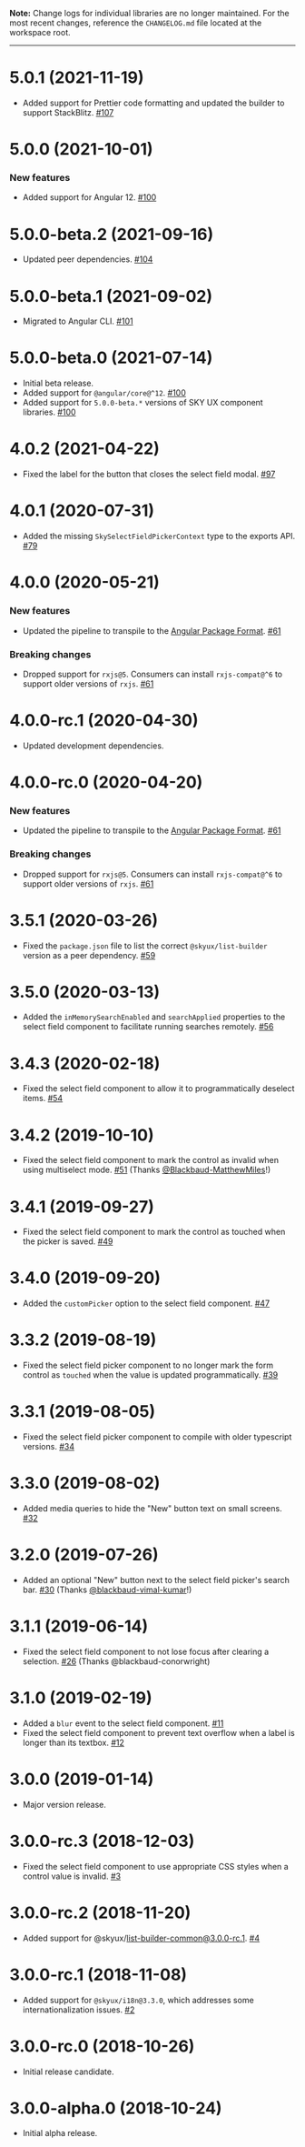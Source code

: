 **Note:** Change logs for individual libraries are no longer maintained. For the most recent changes, reference the `CHANGELOG.md` file located at the workspace root.

___
# 5.0.1 (2021-11-19)

- Added support for Prettier code formatting and updated the builder to support StackBlitz. [#107](https://github.com/blackbaud/skyux-select-field/pull/107)

# 5.0.0 (2021-10-01)

### New features

- Added support for Angular 12. [#100](https://github.com/blackbaud/skyux-select-field/pull/100)

# 5.0.0-beta.2 (2021-09-16)

- Updated peer dependencies. [#104](https://github.com/blackbaud/skyux-select-field/pull/104)

# 5.0.0-beta.1 (2021-09-02)

- Migrated to Angular CLI. [#101](https://github.com/blackbaud/skyux-select-field/pull/101)

# 5.0.0-beta.0 (2021-07-14)

- Initial beta release.
- Added support for `@angular/core@^12`. [#100](https://github.com/blackbaud/skyux-select-field/pull/100)
- Added support for `5.0.0-beta.*` versions of SKY UX component libraries. [#100](https://github.com/blackbaud/skyux-select-field/pull/100)

# 4.0.2 (2021-04-22)

- Fixed the label for the button that closes the select field modal. [#97](https://github.com/blackbaud/skyux-select-field/pull/97)

# 4.0.1 (2020-07-31)

- Added the missing `SkySelectFieldPickerContext` type to the exports API. [#79](https://github.com/blackbaud/skyux-select-field/pull/79)

# 4.0.0 (2020-05-21)

### New features

- Updated the pipeline to transpile to the [Angular Package Format](https://docs.google.com/document/d/1CZC2rcpxffTDfRDs6p1cfbmKNLA6x5O-NtkJglDaBVs/preview). [#61](https://github.com/blackbaud/skyux-select-field/pull/61)

### Breaking changes

- Dropped support for `rxjs@5`. Consumers can install `rxjs-compat@^6` to support older versions of `rxjs`. [#61](https://github.com/blackbaud/skyux-select-field/pull/61)

# 4.0.0-rc.1 (2020-04-30)

- Updated development dependencies.

# 4.0.0-rc.0 (2020-04-20)

### New features

- Updated the pipeline to transpile to the [Angular Package Format](https://docs.google.com/document/d/1CZC2rcpxffTDfRDs6p1cfbmKNLA6x5O-NtkJglDaBVs/preview). [#61](https://github.com/blackbaud/skyux-select-field/pull/61)

### Breaking changes

- Dropped support for `rxjs@5`. Consumers can install `rxjs-compat@^6` to support older versions of `rxjs`. [#61](https://github.com/blackbaud/skyux-select-field/pull/61)

# 3.5.1 (2020-03-26)

- Fixed the `package.json` file to list the correct `@skyux/list-builder` version as a peer dependency. [#59](https://github.com/blackbaud/skyux-select-field/pull/59)

# 3.5.0 (2020-03-13)

- Added the `inMemorySearchEnabled` and `searchApplied` properties to the select field component to facilitate running searches remotely. [#56](https://github.com/blackbaud/skyux-select-field/pull/56)

# 3.4.3 (2020-02-18)

- Fixed the select field component to allow it to programmatically deselect items. [#54](https://github.com/blackbaud/skyux-select-field/pull/54)

# 3.4.2 (2019-10-10)

- Fixed the select field component to mark the control as invalid when using multiselect mode. [#51](https://github.com/blackbaud/skyux-select-field/pull/51) (Thanks [@Blackbaud-MatthewMiles](https://github.com/Blackbaud-MatthewMiles)!)

# 3.4.1 (2019-09-27)

- Fixed the select field component to mark the control as touched when the picker is saved. [#49](https://github.com/blackbaud/skyux-select-field/pull/49)

# 3.4.0 (2019-09-20)

- Added the `customPicker` option to the select field component. [#47](https://github.com/blackbaud/skyux-select-field/pull/47)

# 3.3.2 (2019-08-19)

- Fixed the select field picker component to no longer mark the form control as `touched` when the value is updated programmatically. [#39](https://github.com/blackbaud/skyux-select-field/pull/39)

# 3.3.1 (2019-08-05)

- Fixed the select field picker component to compile with older typescript versions. [#34](https://github.com/blackbaud/skyux-select-field/pull/34)

# 3.3.0 (2019-08-02)

- Added media queries to hide the "New" button text on small screens. [#32](https://github.com/blackbaud/skyux-select-field/pull/32)

# 3.2.0 (2019-07-26)

- Added an optional "New" button next to the select field picker's search bar. [#30](https://github.com/blackbaud/skyux-select-field/pull/30) (Thanks [@blackbaud-vimal-kumar](https://github.com/blackbaud-vimal-kumar)!)

# 3.1.1 (2019-06-14)

- Fixed the select field component to not lose focus after clearing a selection. [#26](https://github.com/blackbaud/skyux-select-field/pull/26) (Thanks @blackbaud-conorwright)

# 3.1.0 (2019-02-19)

- Added a `blur` event to the select field component. [#11](https://github.com/blackbaud/skyux-select-field/pull/11)
- Fixed the select field component to prevent text overflow when a label is longer than its textbox. [#12](https://github.com/blackbaud/skyux-select-field/pull/12)

# 3.0.0 (2019-01-14)

- Major version release.

# 3.0.0-rc.3 (2018-12-03)

- Fixed the select field component to use appropriate CSS styles when a control value is invalid. [#3](https://github.com/blackbaud/skyux-select-field/pull/3)

# 3.0.0-rc.2 (2018-11-20)

- Added support for @skyux/list-builder-common@3.0.0-rc.1. [#4](https://github.com/blackbaud/skyux-select-field/pull/4)

# 3.0.0-rc.1 (2018-11-08)

- Added support for `@skyux/i18n@3.3.0`, which addresses some internationalization issues. [#2](https://github.com/blackbaud/skyux-select-field/pull/2)

# 3.0.0-rc.0 (2018-10-26)

- Initial release candidate.

# 3.0.0-alpha.0 (2018-10-24)

- Initial alpha release.
